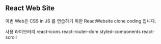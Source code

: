 ## React Web Site

이번 Web은 CSS in JS 를 연습하기 위한 ReactWebsite clone coding 입니다.

사용 라이브러리
react-icons
react-router-dom
styled-components
react-scroll

